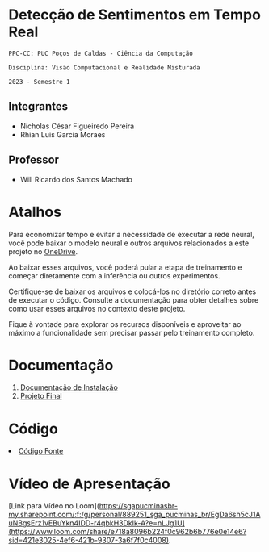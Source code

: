 # Detecção de Sentimentos em Tempo Real

`PPC-CC: PUC Poços de Caldas - Ciência da Computação`

`Disciplina: Visão Computacional e Realidade Misturada`

`2023 - Semestre 1`

## Integrantes

- Nícholas César Figueiredo Pereira
- Rhian Luis Garcia Moraes

## Professor

- Will Ricardo dos Santos Machado

# Atalhos

Para economizar tempo e evitar a necessidade de executar a rede neural, você pode baixar o modelo neural e outros arquivos relacionados a este projeto no [OneDrive](https://sgapucminasbr-my.sharepoint.com/:f:/g/personal/889251_sga_pucminas_br/EgDa6sh5cJ1AuNBgsErz1vEBuYkn4IDD-r4qbkH3DkIk-A?e=nLJg1U).

Ao baixar esses arquivos, você poderá pular a etapa de treinamento e começar diretamente com a inferência ou outros experimentos.

Certifique-se de baixar os arquivos e colocá-los no diretório correto antes de executar o código. Consulte a documentação para obter detalhes sobre como usar esses arquivos no contexto deste projeto.

Fique à vontade para explorar os recursos disponíveis e aproveitar ao máximo a funcionalidade sem precisar passar pelo treinamento completo.

# Documentação

<ol>
<li><a href="docs/1 - Documentação de Instalação.md"> Documentação de Instalação</a></li>
<li><a href="docs/2 - Projeto Final Detecção de Sentimentos em Tempo Real.md"> Projeto Final</a></li>
</ol>

# Código

<li><a href="src/facial_emotion_recognition.ipynb"> Código Fonte</a></li>

# Vídeo de Apresentação

[Link para Vídeo no Loom](https://sgapucminasbr-my.sharepoint.com/:f:/g/personal/889251_sga_pucminas_br/EgDa6sh5cJ1AuNBgsErz1vEBuYkn4IDD-r4qbkH3DkIk-A?e=nLJg1U](https://www.loom.com/share/e718a8096b224f0c962b6b776e0e14e6?sid=421e3025-4ef6-421b-9307-3a6f7f0c4008).
